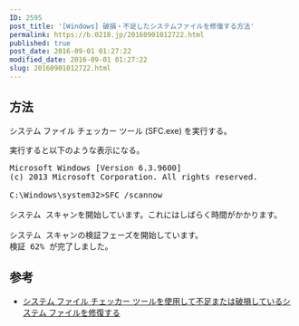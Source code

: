 ```yaml
---
ID: 2595
post_title: '[Windows] 破損・不足したシステムファイルを修復する方法'
permalink: https://b.0218.jp/20160901012722.html
published: true
post_date: 2016-09-01 01:27:22
modified_date: 2016-09-01 01:27:22
slug: 20160901012722.html
---
```

<!--more-->

<h2>方法</h2>

システム ファイル チェッカー ツール (SFC.exe) を実行する。

実行すると以下のような表示になる。

<pre class="cmd">Microsoft Windows [Version 6.3.9600]
(c) 2013 Microsoft Corporation. All rights reserved.
    
C:\Windows\system32>SFC /scannow
    
システム スキャンを開始しています。これにはしばらく時間がかかります。
    
システム スキャンの検証フェーズを開始しています。
検証 62% が完了しました。</pre>

<h2>参考</h2>

<ul>
<li><a href="https://support.microsoft.com/ja-jp/kb/929833">システム ファイル チェッカー ツールを使用して不足または破損しているシステム ファイルを修復する</a></li>
</ul>